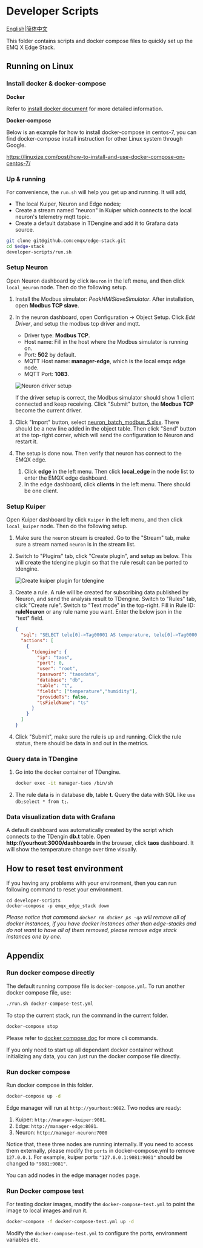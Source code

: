 # Developer Scripts

[English](README.md)|[简体中文](README-CN.md)

This folder contains scripts and docker compose files to quickly set up the EMQ X Edge Stack.

## Running on Linux

### Install docker & docker-compose

**Docker**

Refer to [install docker document](https://docs.docker.com/get-docker/) for more detailed information.

**Docker-compose**

Below is an example for how to install docker-compose in centos-7, you can find docker-compose install instruction for other Linux system through Google.

https://linuxize.com/post/how-to-install-and-use-docker-compose-on-centos-7/

### Up & running

For convenience, the `run.sh` will help you get up and running. It will add,

- The local Kuiper, Neuron and Edge nodes; 
- Create a stream named "neuron" in Kuiper which connects to the local neuron's telemetry mqtt topic. 
- Create a default database in TDengine and add it to Grafana data source.  

```bash
git clone git@github.com:emqx/edge-stack.git
cd $edge-stack
developer-scripts/run.sh
```

### Setup Neuron

Open Neuron dashboard by click `Neuron` in the left menu, and then click `local_neuron` node. Then do the following setup.

1. Install the Modbus simulator: *PeakHMISlaveSimulator*. After installation, open **Modbus TCP slave**.
2. In the neuron dashboard, open Configuration -> Object Setup. Click *Edit Driver*, and setup the modbus tcp driver and mqtt.
    
    - Driver type: **Modbus TCP**.
    - Host name: Fill in the host where the Modbus simulator is running on.
    - Port: **502** by default.
    - MQTT Host name: **manager-edge**, which is the local emqx edge node.
    - MQTT Port: **1083**.
    
    ![Neuron driver setup](resources/neuron_driver.png)
    
    If the driver setup is correct, the Modbus simulator should show 1 client connected and keep receiving. Click "Submit" button, the **Modbus TCP** become the current driver.
3. Click "Import" button, select [neuron_batch_modbus_5.xlsx](neuron_batch_modbus_5.xlsx). There should be a new line added in the object table. Then click "Send" button at the top-right corner, which will send the configuration to Neuron and restart it.
4. The setup is done now. Then verify that neuron has connect to the EMQX edge. 
    1. Click **edge** in the left menu. Then click **local_edge** in the node list to enter the EMQX edge dashboard.
    2. In the edge dashboard, click **clients** in the left menu. There should be one client.

### Setup Kuiper

Open Kuiper dashboard by click `Kuiper` in the left menu, and then click `local_kuiper` node. Then do the following setup.

1. Make sure the `neuron` stream is created. Go to the "Stream" tab, make sure a stream named `neuron` is in the stream list.
   
2. Switch to "Plugins" tab, click "Create plugin", and setup as below. This will create the tdengine plugin so that the rule result can be ported to tdengine.
     
   ![Create kuiper plugin for tdengine](resources/create_plugin.png)
   
3. Create a rule. A rule will be created for subscribing data published by Neuron, and send the analysis result to TDengine. Switch to "Rules" tab, click "Create rule". Switch to "Text mode" in the top-right. Fill in Rule ID: **ruleNeuron** or any rule name you want. Enter the below json in the "text" field.

    ```json
    {
      "sql": "SELECT tele[0]->Tag00001 AS temperature, tele[0]->Tag00002 AS humidity FROM neuron",
      "actions": [
        {
          "tdengine": {
            "ip": "taos",
            "port": 0,
            "user": "root",
            "password": "taosdata",
            "database": "db",
            "table": "t",
            "fields": ["temperature","humidity"],
            "provideTs": false,
            "tsFieldName": "ts"
          }
        }
      ]
    }
    ```
4. Click "Submit", make sure the rule is up and running. Click the rule status, there should be data in and out in the metrics.

### Query data in TDengine

1. Go into the docker container of TDengine. 
      
   ```bash
   docker exec -it manager-taos /bin/sh      
   ```
   
2. The rule data is in database **db**, table **t**. Query the data with SQL like `use db;select * from t;`.

### Data visualization data with Grafana

A default dashboard was automatically created by the script which connects to the TDengin **db.t** table. Open **http://yourhost:3000/dashboards** in the browser, click **taos** dashboard. It will show the temperature change over time visually.

## How to reset test environment

If you having any problems with your environment, then you can run following command to reset your environment. 

```shell
cd developer-scripts
docker-compose -p emqx_edge_stack down
```

*Please notice that command `docker rm docker ps -qa` will remove all of docker instances, if you have docker instances other than edge-stacks and do not want to have all of them removed, please remove edge stack instances one by one.*



## Appendix

### Run docker compose directly

The default running compose file is `docker-compose.yml`. To run another docker compose file, use:

```bash
./run.sh docker-compose-test.yml
```

To stop the current stack, run the command in the current folder.

```bash
docker-compose stop
```

Please refer to [docker compose doc](https://docs.docker.com/compose/reference/overview/) for more cli commands.

If you only need to start up all dependant docker container without initializing any data, you can just run the docker compose file directly.

### Run docker compose

Run docker compose in this folder.

```bash
docker-compose up -d
```

Edge manager will run at `http://yourhost:9082`. Two nodes are ready:

1. Kuiper: `http://manager-kuiper:9081`.
2. Edge: `http://manager-edge:8081`.
3. Neuron: `http://manager-neuron:7000`

Notice that, these three nodes are running internally. If you need to access them externally, please modify the `ports` in docker-compose.yml to remove `127.0.0.1`. For example, kuiper ports `"127.0.0.1:9081:9081"` should be changed to `"9081:9081"`.

You can add nodes in the edge manager nodes page.

### Run Docker compose test

For testing docker images, modify the `docker-compose-test.yml` to point the image to local images and run it.

```bash
docker-compose -f docker-compose-test.yml up -d
```

Modify the `docker-compose-test.yml` to configure the ports, environment variables etc.
